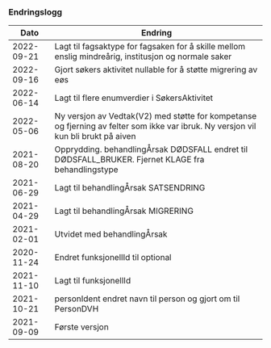 ### Endringslogg

| Dato       | Endring                                                                                                                            |
|------------|------------------------------------------------------------------------------------------------------------------------------------|
| 2022-09-21 | Lagt til fagsaktype for fagsaken for å skille mellom enslig mindreårig, institusjon og normale saker                               |
| 2022-09-16 | Gjort søkers aktivitet nullable for å støtte migrering av eøs                                                                      |
| 2022-06-14 | Lagt til flere enumverdier i SøkersAktivitet                                                                                       |
| 2022-05-06 | Ny versjon av Vedtak(V2) med støtte for kompetanse og fjerning av felter som ikke var ibruk. Ny versjon vil kun bli brukt på aiven |
| 2021-08-20 | Opprydding. behandlingÅrsak DØDSFALL endret til DØDSFALL_BRUKER. Fjernet KLAGE fra behandlingstype                                 |
| 2021-06-29 | Lagt til behandlingÅrsak SATSENDRING                                                                                               |
| 2021-04-29 | Lagt til behandlingÅrsak MIGRERING                                                                                                 |
| 2021-02-01 | Utvidet med behandlingÅrsak                                                                                                        |
| 2020-11-24 | Endret funksjonellId til optional                                                                                                  |
| 2021-11-10 | Lagt til funksjonellId                                                                                                             |
| 2021-10-21 | personIdent endret navn til person og gjort om til PersonDVH                                                                       |
| 2021-09-09 | Første versjon                                                                                                                     |
